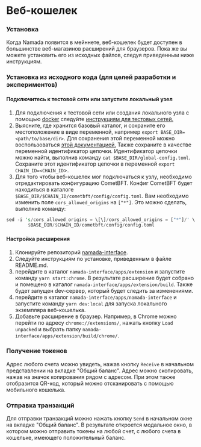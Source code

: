 # Веб-кошелек

### Установка

Когда Namada появится в мейннете, веб-кошелек будет доступен в большинстве веб-магазинов расширений для браузеров. Пока же вы можете установить его из исходных файлов, следуя приведенным ниже инструкциям.&#x20;

### Установка из исходного кода (для целей разработки и экспериментов)&#x20;

#### Подключитесь к тестовой сети или запустите локальный узел

1. Для подключения к тестовой сети или создания локального узла с помощью [docker](../../nachalo-raboty/ustanovit-namada/iz-docker.md) следуйте [инструкциям для тестовых сетей.](../../seti-namada/testnets/)
2. Выясните, где хранится базовый каталог, и сохраните его местоположение в виде переменной, например `export BASE_DIR=<path/to/base/dir>`. Для сохранения этой переменной можно воспользоваться [этой документацией.](../../seti-namada/testnets/etapy-migracii-dlya-testovykh-setei.md) Также сохраните в качестве переменной идентификатор цепочки. Идентификатор цепочки можно найти, выполнив команду `cat $BASE_DIR/global-config.toml`. Сохраните этот идентификатор цепочки в переменной `export CHAIN_ID=<CHAIN_ID`>.
3. Для того чтобы веб-кошелек мог подключаться к узлу, необходимо отредактировать конфигурацию CometBFT. Конфиг CometBFT будет находиться в каталоге `$BASE_DIR/$CHAIN_ID/cometbft/config/config.toml`. Вам необходимо изменить поле `cors_allowed_origins` на `["*"]`. Это можно сделать, выполнив команду:

```rust
sed -i 's/cors_allowed_origins = \[\]/cors_allowed_origins = ["*"]/' \
        $BASE_DIR/$CHAIN_ID/cometbft/config/config.toml
```

#### Настройка расширения

1. Клонируйте репозиторий [namada-interface](https://github.com/anoma/namada-interface).
2. Следуйте инструкциям по установке, приведенным в файле README.md.
3. перейдите в каталог `namada-interface/apps/extension` и запустите команду `yarn start:chrome`. В результате расширение будет собрано и помещено в каталог `namada-interface/apps/extension/build`. Также будет запущен dev-сервер, который будет следить за изменениями.
4. перейдите в каталог `namada-interface/apps/namada-interface` и запустите команду `yarn dev:local` для запуска локального экземпляра веб-кошелька.
5. Добавьте расширение в браузер. Например, в Chrome можно перейти по адресу `chrome://extensions/`, нажать кнопку `Load unpacked` и выбрать папку `namada-interface/apps/extension/build/chrome/`.

### Получение токенов&#x20;

Адрес любого счета можно увидеть, нажав кнопку `Receive` в начальном представлении на вкладке "Общий баланс". Адрес можно скопировать, нажав на значок копирования рядом с адресом. При этом также отобразится QR-код, который можно отсканировать с помощью мобильного кошелька.

### Отправка транзакций&#x20;

Для отправки транзакций можно нажать кнопку `Send` в начальном окне на вкладке "Общий баланс". В результате откроется модальное окно, в котором можно отправить токены на любой счет, с любого счета в кошельке, имеющего положительный баланс.
